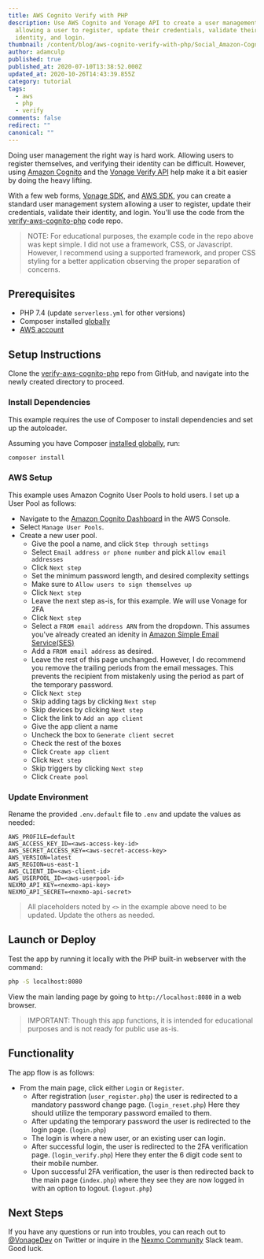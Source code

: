 ```yaml
---
title: AWS Cognito Verify with PHP
description: Use AWS Cognito and Vonage API to create a user management system
  allowing a user to register, update their credentials, validate their
  identity, and login.
thumbnail: /content/blog/aws-cognito-verify-with-php/Social_Amazon-Cognito_Verify_1200x627.png
author: adamculp
published: true
published_at: 2020-07-10T13:38:52.000Z
updated_at: 2020-10-26T14:43:39.855Z
category: tutorial
tags:
  - aws
  - php
  - verify
comments: false
redirect: ""
canonical: ""
---
```


Doing user management the right way is hard work. Allowing users to register themselves, and verifying their identity can be difficult. However, using [Amazon Cognito](https://aws.amazon.com/cognito/) and the [Vonage Verify API](https://www.vonage.com/communications-apis/verify/) help make it a bit easier by doing the heavy lifting.

With a few web forms, [Vonage SDK](https://github.com/Nexmo/nexmo-php), and [AWS SDK](https://aws.amazon.com/sdk-for-php/), you can create a standard user management system allowing a user to register, update their credentials, validate their identity, and login. You'll use the code from the [verify-aws-cognito-php](https://github.com/nexmo-community/verify-aws-cognito-php) code repo.

> NOTE: For educational purposes, the example code in the repo above was kept simple. I did not use a framework, CSS, or Javascript. However, I recommend using a supported framework, and proper CSS styling for a better application observing the proper separation of concerns.

## Prerequisites

* PHP 7.4 (update `serverless.yml` for other versions)
* Composer installed [globally](https://getcomposer.org/doc/00-intro.md#globally)
* [AWS account](https://aws.amazon.com/)

<sign-up></sign-up>

## Setup Instructions

Clone the [verify-aws-cognito-php](https://github.com/nexmo-community/verify-aws-cognito-php) repo from GitHub, and navigate into the newly created directory to proceed.

### Install Dependencies

This example requires the use of Composer to install dependencies and set up the autoloader.

Assuming you have Composer [installed globally](https://getcomposer.org/doc/00-intro.md#globally), run:

```bash
composer install
```

### AWS Setup

This example uses Amazon Cognito User Pools to hold users. I set up a User Pool as follows:

* Navigate to the [Amazon Cognito Dashboard](https://console.aws.amazon.com/cognito/home) in the AWS Console.
* Select `Manage User Pools`.
* Create a new user pool.
  * Give the pool a name, and click `Step through settings`
  * Select `Email address or phone number` and pick `Allow email addresses`
  * Click `Next step`
  * Set the minimum password length, and desired complexity settings
  * Make sure to `Allow users to sign themselves up`
  * Click `Next step`
  * Leave the next step as-is, for this example. We will use Vonage for 2FA
  * Click `Next step`
  * Select a `FROM email address ARN` from the dropdown. This assumes you've already created an idenity in [Amazon Simple Email Service(SES)](https://console.aws.amazon.com/ses/home#verified-senders-email:)
  * Add a `FROM email address` as desired.
  * Leave the rest of this page unchanged. However, I do recommend you remove the trailing periods from the email messages. This prevents the recipient from mistakenly using the period as part of the temporary password.
  * Click `Next step`
  * Skip adding tags by clicking `Next step`
  * Skip devices by clicking `Next step`
  * Click the link to `Add an app client`
  * Give the app client a name
  * Uncheck the box to `Generate client secret`
  * Check the rest of the boxes
  * Click `Create app client`
  * Click `Next step`
  * Skip triggers by clicking `Next step`
  * Click `Create pool`

### Update Environment

Rename the provided `.env.default` file to `.env` and update the values as needed:

```env
AWS_PROFILE=default
AWS_ACCESS_KEY_ID=<aws-access-key-id>
AWS_SECRET_ACCESS_KEY=<aws-secret-access-key>
AWS_VERSION=latest
AWS_REGION=us-east-1
AWS_CLIENT_ID=<aws-client-id>
AWS_USERPOOL_ID=<aws-userpool-id>
NEXMO_API_KEY=<nexmo-api-key>
NEXMO_API_SECRET=<nexmo-api-secret>
```

> All placeholders noted by `<>` in the example above need to be updated. Update the others as needed.

## Launch or Deploy

Test the app by running it locally with the PHP built-in webserver with the command:

```bash
php -S localhost:8080
```

View the main landing page by going to `http://localhost:8080` in a web browser.

> IMPORTANT: Though this app functions, it is intended for educational purposes and is not ready for public use as-is.

## Functionality

The app flow is as follows:

* From the main page, click either `Login` or `Register`.
  * After registration (`user_register.php`) the user is redirected to a mandatory password change page. (`login_reset.php`) Here they should utilize the temporary password emailed to them.
  * After updating the temporary password the user is redirected to the login page. (`login.php`)
  * The login is where a new user, or an existing user can login.
  * After successful login, the user is redirected to the 2FA verification page. (`login_verify.php`) Here they enter the 6 digit code sent to their mobile number.
  * Upon successful 2FA verification, the user is then redirected back to the main page (`index.php`) where they see they are now logged in with an option to logout. (`logout.php`)

## Next Steps

If you have any questions or run into troubles, you can reach out to [@VonageDev](https://twitter.com/vonagedev) on Twitter or inquire in the [Nexmo Community](http://nexmo-community.slack.com) Slack team. Good luck.
